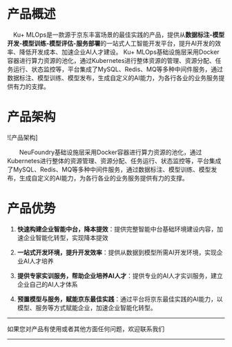 # 产品概述

　Ku+ MLOps是一款源于京东丰富场景的最佳实践的产品，提供从**数据标注-模型开发-模型训练-模型评估-服务部署**的一站式人工智能开发平台，提升AI开发的效率、降低开发成本、加速企业AI人才建设。
  Ku+ MLOps基础设施层采用Docker容器进行算力资源的池化，通过Kubernetes进行整体资源的管理、资源分配、任务运行、状态监控等，平台集成了MySQL、Redis、MQ等多种中间件服务，通过数据标注、模型训练、模型发布，生成自定义的AI能力，为各行各业的业务服务提供有力的支撑。


# 产品架构

![产品架构]

　　NeuFoundry基础设施层采用Docker容器进行算力资源的池化，通过Kubernetes进行整体的资源管理、资源分配、任务运行、状态监控等，平台集成了MySQL、Redis、MQ等多种中间件服务，通过数据标注、模型训练、模型发布，生成自定义的AI能力，为各行各业的业务服务提供有力的支撑。

# 产品优势

1. **快速构建企业智能中台，降本提效**：提供完整智能中台基础环境建设内容，加速企业智能化转型，实现降本提效

2. **一站式开发环境，提升开发效率**：提供从数据到模型所需AI开发环境，实现企业AI人才培养

3. **提供专家实训服务，帮助企业培养AI人才**：提供专业的AI人才实训服务，建立企业自己的AI人才体系

4. **预置模型与服务，赋能京东最佳实践**：通过平台将京东最佳实践的AI能力，以模型、服务等方式赋能企业，加速企业智能化转型。


---

如果您对产品有使用或者其他方面任何问题，欢迎联系我们

---
